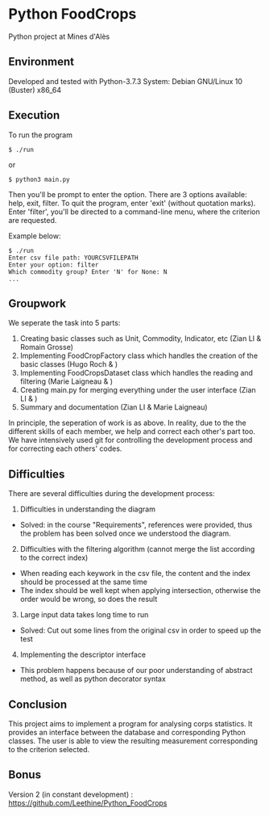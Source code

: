 # Python FoodCrops
Python project at Mines d'Alès
## Environment
Developed and tested with Python-3.7.3
System: Debian GNU/Linux 10 (Buster) x86_64
## Execution
To run the program
```
$ ./run
```
or
```
$ python3 main.py
```

Then you'll be prompt to enter the option. There are 3 options available: help, exit, filter.
To quit the program, enter 'exit' (without quotation marks).
Enter 'filter', you'll be directed to a command-line menu, where the criterion are requested.

Example below:

```
$ ./run
Enter csv file path: YOURCSVFILEPATH
Enter your option: filter
Which commodity group? Enter 'N' for None: N
...

```
## Groupwork
We seperate the task into 5 parts:
1. Creating basic classes such as Unit, Commodity, Indicator, etc (Zian LI & Romain Grosse)
2. Implementing FoodCropFactory class which handles the creation of the basic classes (Hugo Roch & )
3. Implementing FoodCropsDataset class which handles the reading and filtering (Marie Laigneau & )
4. Creating main.py for merging everything under the user interface (Zian LI & )
5. Summary and documentation (Zian LI & Marie Laigneau)

In principle, the seperation of work is as above.
In reality, due to the the different skills of each member, we help and correct each other's part too.
We have intensively used git for controlling the development process and for correcting each others' codes.

## Difficulties
There are several difficulties during the development process:
1. Difficulties in understanding the diagram
- Solved: in the course "Requirements", references were provided, thus the problem has been solved once we understood the diagram.
2. Difficulties with the filtering algorithm (cannot merge the list according to the correct index)
- When reading each keywork in the csv file, the content and the index should be processed at the same time
- The index should be well kept when applying intersection, otherwise the order would be wrong, so does the result 
3. Large input data takes long time to run
- Solved: Cut out some lines from the original csv in order to speed up the test
4. Implementing the descriptor interface
- This problem happens because of our poor understanding of abstract method, as well as python decorator syntax

## Conclusion
This project aims to implement a program for analysing corps statistics. 
It provides an interface between the database and corresponding Python classes.
The user is able to view the resulting measurement corresponding to the criterion selected.

## Bonus
Version 2 (in constant development) :
https://github.com/Leethine/Python_FoodCrops

